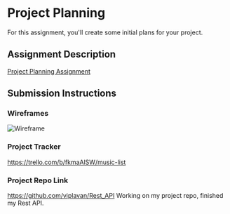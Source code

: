 
# Project Planning
For this assignment, you'll create some initial plans for your project.

## Assignment Description
[Project Planning Assignment](https://education.launchcode.org/liftoff/modules/assignments/project-planning)

## Submission Instructions

### Wireframes
![Wireframe](https://user-images.githubusercontent.com/74528093/118348944-2eda5a00-b513-11eb-9628-53aa89107b47.PNG)

### Project Tracker
https://trello.com/b/fkmaAlSW/music-list

### Project Repo Link
https://github.com/viplavan/Rest_API
Working on my project repo, finished my Rest API.
